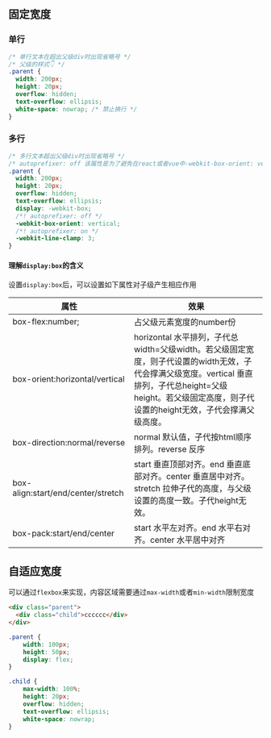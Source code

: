 ## 固定宽度

### 单行

```css
/* 单行文本在超出父级div时出现省略号 */
/* 父级的样式👇 */
.parent {
  width: 200px;
  height: 20px;
  overflow: hidden;
  text-overflow: ellipsis;
  white-space: nowrap; /* 禁止换行 */ 
}
```

### 多行

```css
/* 多行文本超出父级div时出现省略号 */
/* autoprefixer: off 该属性是为了避免在react或者vue中-webkit-box-orient: vertical失效 */
.parent {
  width: 200px;
  height: 20px;
  overflow: hidden;
  text-overflow: ellipsis;
  display: -webkit-box;
  /*! autoprefixer: off */
  -webkit-box-orient: vertical;
  /*! autoprefixer: on */
  -webkit-line-clamp: 3;
}
```

#### 理解`display:box`的含义

设置`display:box`后，可以设置如下属性对子级产生相应作用

| 属性                               | 效果                                                         |
| ---------------------------------- | ------------------------------------------------------------ |
| box-flex:number;                   | 占父级元素宽度的number份                                     |
| box-orient:horizontal/vertical     | horizontal  水平排列，子代总width=父级width。若父级固定宽度，则子代设置的width无效，子代会撑满父级宽度。vertical  垂直排列，子代总height=父级height。若父级固定高度，则子代设置的height无效，子代会撑满父级高度。 |
| box-direction:normal/reverse       | normal 默认值，子代按html顺序排列。reverse 反序              |
| box-align:start/end/center/stretch | start 垂直顶部对齐。end 垂直底部对齐。center 垂直居中对齐。stretch 拉伸子代的高度，与父级设置的高度一致。子代height无效。 |
| box-pack:start/end/center          | start 水平左对齐。end 水平右对齐。center 水平居中对齐        |

## 自适应宽度

可以通过`flexbox`来实现，内容区域需要通过`max-width`或者`min-width`限制宽度

```html
<div class="parent">
  <div class="child">cccccc</div>
</div>
```
```css
.parent {
	width: 100px;
	height: 50px;
	display: flex;
}

.child {
	max-width: 100%;
	height: 20px;
	overflow: hidden;
	text-overflow: ellipsis;
	white-space: nowrap;
}
```

